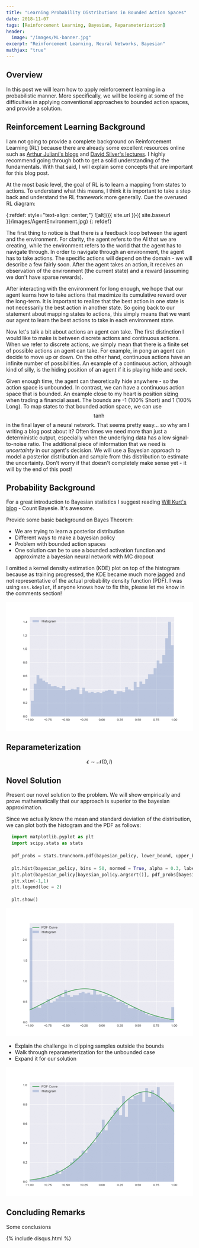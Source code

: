 ```yaml
---
title: "Learning Probability Distributions in Bounded Action Spaces"
date: 2018-11-07
tags: [Reinforcement Learning, Bayesian, Reparameterization]
header:
  image: "/images/ML-banner.jpg"
excerpt: "Reinforcement Learning, Neural Networks, Bayesian"
mathjax: "true"
---
```


## Overview

In this post we will learn how to apply reinforcement learning in a probabilistic manner. More specifically, we will be looking at some of the difficulties in applying conventional approaches to bounded action spaces, and provide a solution.

## Reinforcement Learning Background

I am not going to provide a complete background on Reinforcement Learning (RL) because there are already some excellent resources online such as [Arthur Juliani's blogs](https://medium.com/emergent-future/simple-reinforcement-learning-with-tensorflow-part-0-q-learning-with-tables-and-neural-networks-d195264329d0) and [David Silver's lectures](https://www.youtube.com/watch?v=2pWv7GOvuf0&list=PLzuuYNsE1EZAXYR4FJ75jcJseBmo4KQ9-). I highly recommend going through both to get a solid understanding of the fundamentals. With that said, I will explain some concepts that are important for this blog post.

At the most basic level, the goal of RL is to learn a mapping from states to actions. To understand what this means, I think it is important to take a step back and understand the RL framework more generally. Cue the overused RL diagram:

{:refdef: style="text-align: center;"}
![alt]({{ site.url }}{{ site.baseurl }}/images/AgentEnvironment.jpg)
{: refdef}

The first thing to notice is that there is a feedback loop between the agent and the environment. For clarity, the agent refers to the AI that we are creating, while the environment refers to the world that the agent has to navigate through. In order to navigate through an environment, the agent has to take actions. The specific actions will depend on the domain - we will describe a few fairly soon. After the agent takes an action, it receives an observation of the environment (the current state) and a reward (assuming we don't have sparse rewards).

After interacting with the environment for long enough, we hope that our agent learns how to take actions that maximize its cumulative reward over the long-term. It is important to realize that the best action in one state is not necessarily the best action in another state. So going back to our statement about mapping states to actions, this simply means that we want our agent to learn the best actions to take in each environment state.

Now let's talk a bit about actions an agent can take. The first distinction I would like to make is between discrete actions and continuous actions. When we refer to discrete actions, we simply mean that there is a finite set of possible actions an agent can take. For example, in pong an agent can decide to move up or down. On the other hand, continuous actions have an infinite number of possibilities. An example of a continuous action, although kind of silly, is the hiding position of an agent if it is playing hide and seek.

Given enough time, the agent can theoretically hide anywhere - so the action space is unbounded. In contrast, we can have a continuous action space that is bounded. An example close to my heart is position sizing when trading a financial asset. The bounds are -1 (100% Short) and 1 (100% Long). To map states to that bounded action space, we can use $$\tanh$$ in the final layer of a neural network. That seems pretty easy... so why am I writing a blog post about it? Often times we need more than just a deterministic output, especially when the underlying data has a low signal-to-noise ratio. The additional piece of information that we need is *uncertainty* in our agent's decision. We will use a Bayesian approach to model a posterior distribution and sample from this distribution to estimate the uncertainty. Don't worry if that doesn't completely make sense yet - it will by the end of this post!

## Probability Background

For a great introduction to Bayesian statistics I suggest reading [Will Kurt's blog](https://www.countbayesie.com) - Count Bayesie. It's awesome.

Provide some basic background on Bayes Theorem:
* We are trying to learn a posterior distribution
* Different ways to make a bayesian policy
* Problem with bounded action spaces
* One solution can be to use a bounded activation function and approximate a bayesian neural network with MC dropout

I omitted a kernel density estimation (KDE) plot on top of the histogram because as training progressed, the KDE became much more jagged and not representative of the actual probability density function (PDF). I was using `sns.kdeplot`, if anyone knows how to fix this, please let me know in the comments section!

![Alt Text](/images/MC_dropout_posterior.gif)

## Reparameterization

$$\epsilon \sim \mathcal{N}(0,I)$$

## Novel Solution

Present our novel solution to the problem. We will show empirically and prove mathematically that our approach is superior to the bayesian approximation.

Since we actually know the mean and standard deviation of the distribution, we can plot both the histogram and the PDF as follows:

```python
  import matplotlib.pyplot as plt
  import scipy.stats as stats

  pdf_probs = stats.truncnorm.pdf(bayesian_policy, lower_bound, upper_bound, policy_mean, policy_std)

  plt.hist(bayesian_policy, bins = 50, normed = True, alpha = 0.3, label = "Histogram")
  plt.plot(bayesian_policy[bayesian_policy.argsort()], pdf_probs[bayesian_policy.argsort()], linewidth = 2.3, label = "PDF Curve")
  plt.xlim(-1,1)
  plt.legend(loc = 2)

  plt.show()
```

![Alt Text](/images/clipped_posterior.gif)

* Explain the challenge in clipping samples outside the bounds
* Walk through reparameterization for the unbounded case
* Expand it for our solution

![Alt Text](/images/posterior.gif)


## Concluding Remarks

Some conclusions


{% include disqus.html %}
